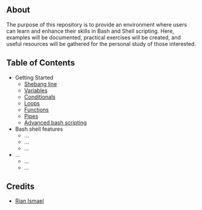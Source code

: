 ## About

The purpose of this repository is to provide an environment where users can learn and enhance their skills in Bash and Shell scripting. Here, examples will be documented, practical exercises will be created, and useful resources will be gathered for the personal study of those interested.

## Table of Contents

- Getting Started
    - [Shebang line](link-shebang_line-readme)
    - [Variables](link-variables-readme)
    - [Conditionals](link-conditionals-readme)
    - [Loops](link-loops-readme)
    - [Functions](link-functions-readme)
    - [Pipes](link-pipes-readme)
    - [Advanced bash scripting](link-advanced_bash-readme)
- Bash shell features
    - ...
    - ...
    - ...
- ...
    - ...
    - ...


## Credits

- [Rian Ismael](https://github.com/Rian-Ismael/)
